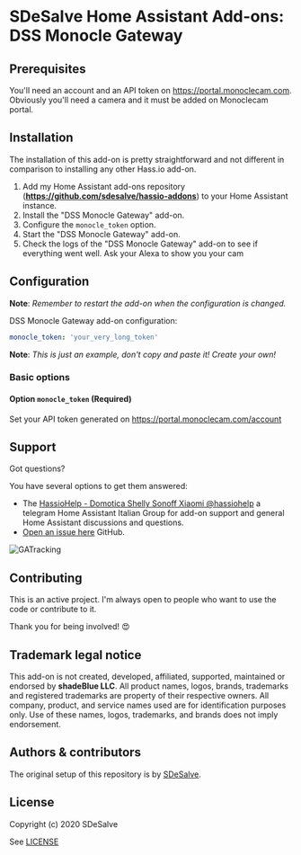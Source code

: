 
# SDeSalve Home Assistant Add-ons: DSS Monocle Gateway

## Prerequisites

You'll need an account and an API token on https://portal.monoclecam.com. 
Obviously you'll need a camera and it must be added on Monoclecam portal.

## Installation

The installation of this add-on is pretty straightforward and not different in
comparison to installing any other Hass.io add-on.

1. Add my Home Assistant add-ons repository (**https://github.com/sdesalve/hassio-addons**) to your Home Assistant instance.
1. Install the "DSS Monocle Gateway" add-on.
1. Configure the `monocle_token` option.
1. Start the "DSS Monocle Gateway" add-on.
1. Check the logs of the "DSS Monocle Gateway" add-on to see if everything
    went well. Ask your Alexa to show you your cam

## Configuration

**Note**: _Remember to restart the add-on when the configuration is changed._

DSS Monocle Gateway add-on configuration:

```yaml
monocle_token: 'your_very_long_token'
```

**Note**: _This is just an example, don't copy and paste it! Create your own!_

### Basic options

#### Option `monocle_token` (Required)

Set your API token generated on https://portal.monoclecam.com/account 

## Support

Got questions?

You have several options to get them answered:

- The [HassioHelp - Domotica Shelly Sonoff Xiaomi @hassiohelp][hassiohelp] a telegram Home Assistant Italian Group for add-on
  support and general Home Assistant discussions and questions.
- [Open an issue here][issue] GitHub.

![GATracking][gatracking]

## Contributing

This is an active project. I'm always open to people who want to
use the code or contribute to it.

Thank you for being involved! :heart_eyes:

## Trademark legal notice

This add-on is not created, developed, affiliated, supported, maintained or endorsed by **shadeBlue LLC**.
All product names, logos, brands, trademarks and registered trademarks are property of their respective owners. All company, product, and service names used are for identification purposes only.
Use of these names, logos, trademarks, and brands does not imply endorsement.

## Authors & contributors

The original setup of this repository is by [SDeSalve][sdesalve].

## License

Copyright (c) 2020 SDeSalve

See [LICENSE][license]

[sdesalve]: https://github.com/sdesalve
[issue]: https://github.com/sdesalve/hassio-addons/issues
[repository]: https://github.com/sdesalve/hassio-addons
[hassiohelp]: https://t.me/HassioHelp
[gatracking]: https://ssl.google-analytics.com/collect?v=1&t=event&ec=github&ea=view&t=event&tid=UA-145414045-1&z=1565415715&cid=5940b69c-91c9-9ba5-290b-beb31c9d76fb&dt=DSS%20Monocle%20Gateway%20-%20README&dp=/DSS%20Monocle%20Gateway%20-%20README
[license]: https://github.com/sdesalve/hassio-addons/blob/master/dss_monocle-gateway/LICENSE.md
